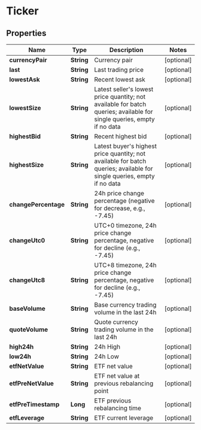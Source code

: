 
# Ticker

## Properties

Name | Type | Description | Notes
------------ | ------------- | ------------- | -------------
**currencyPair** | **String** | Currency pair |  [optional]
**last** | **String** | Last trading price |  [optional]
**lowestAsk** | **String** | Recent lowest ask |  [optional]
**lowestSize** | **String** | Latest seller&#39;s lowest price quantity; not available for batch queries; available for single queries, empty if no data |  [optional]
**highestBid** | **String** | Recent highest bid |  [optional]
**highestSize** | **String** | Latest buyer&#39;s highest price quantity; not available for batch queries; available for single queries, empty if no data |  [optional]
**changePercentage** | **String** | 24h price change percentage (negative for decrease, e.g., -7.45) |  [optional]
**changeUtc0** | **String** | UTC+0 timezone, 24h price change percentage, negative for decline (e.g., -7.45) |  [optional]
**changeUtc8** | **String** | UTC+8 timezone, 24h price change percentage, negative for decline (e.g., -7.45) |  [optional]
**baseVolume** | **String** | Base currency trading volume in the last 24h |  [optional]
**quoteVolume** | **String** | Quote currency trading volume in the last 24h |  [optional]
**high24h** | **String** | 24h High |  [optional]
**low24h** | **String** | 24h Low |  [optional]
**etfNetValue** | **String** | ETF net value |  [optional]
**etfPreNetValue** | **String** | ETF net value at previous rebalancing point |  [optional]
**etfPreTimestamp** | **Long** | ETF previous rebalancing time |  [optional]
**etfLeverage** | **String** | ETF current leverage |  [optional]

